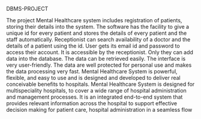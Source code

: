 DBMS-PROJECT

The project Mental Healthcare system includes registration of patients, storing their details into the system. The software has the facility to give a unique id for every patient and stores the details of every patient and the staff automatically. Receptionist can search availability of a doctor and the details of a patient using the id.
User gets its email id and password to access their account. It is accessible by the receptionist. Only they can add data into the database. The data can be retrieved easily. The interface is very user-friendly.
 The data are well protected for personal use and makes the data processing very fast.
Mental Healthcare System is powerful, flexible, and easy to use and is designed and developed to deliver real conceivable benefits to hospitals.
Mental Healthcare System is designed for multispeciality hospitals, to cover a wide range of hospital administration and management processes. 
It is an integrated end-to-end system that provides relevant information across the hospital to support effective decision making for patient care, hospital administration in a seamless flow
